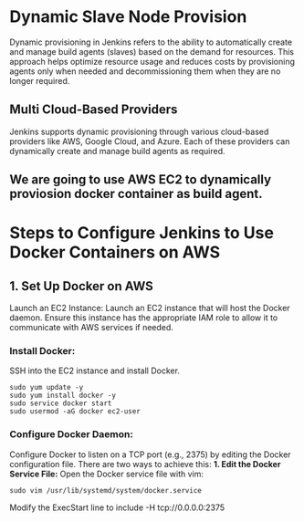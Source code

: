 # Dynamic  Slave Node Provision
Dynamic provisioning in Jenkins refers to the ability to automatically create and manage build agents (slaves) based on the demand for resources. This approach helps optimize resource usage and reduces costs by provisioning agents only when needed and decommissioning them when they are no longer required.

## Multi Cloud-Based Providers
Jenkins supports dynamic provisioning through various cloud-based providers like AWS, Google Cloud, and Azure. Each of these providers can dynamically create and manage build agents as required.
## We are going to use AWS EC2 to dynamically proviosion docker container as build agent.

# Steps to Configure Jenkins to Use Docker Containers on AWS

## 1. Set Up Docker on AWS
Launch an EC2 Instance:
Launch an EC2 instance that will host the Docker daemon. Ensure this instance has the appropriate IAM role to allow it to communicate with AWS services if needed.
### Install Docker:
SSH into the EC2 instance and install Docker.

```
sudo yum update -y
sudo yum install docker -y
sudo service docker start
sudo usermod -aG docker ec2-user
```
### Configure Docker Daemon:

Configure Docker to listen on a TCP port (e.g., 2375) by editing the Docker configuration file.
There are two ways to achieve this:
**1. Edit the Docker Service File:**
Open the Docker service file with vim:
```
sudo vim /usr/lib/systemd/system/docker.service
```
Modify the ExecStart line to include -H tcp://0.0.0.0:2375
